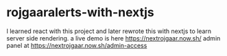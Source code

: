 # rojgaaralerts-with-nextjs
I learned react with this project and later rewrote this with nextjs to learn server side rendering.
a live demo is here https://nextrojgaar.now.sh/
admin panel at https://nextrojgaar.now.sh/admin-access
